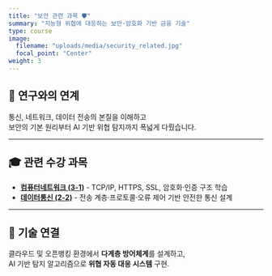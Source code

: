 ```yaml
---
title: "보안 관련 과목 🛡️"
summary: "지능형 위협에 대응하는 보안·암호화 기반 금융 기술"
type: course
image:
  filename: "uploads/media/security_related.jpg"
  focal_point: "Center"
weight: 3
---
```


## 🔐 연구와의 연계
통신, 네트워크, 데이터 전송의 본질을 이해하고  
보안의 기본 원리부터 AI 기반 위협 탐지까지 폭넓게 다뤘습니다.

---

## 🎓 관련 수강 과목  

- [**컴퓨터네트워크 (3-1)**](/courses/completed/3-1/cn/) - TCP/IP, HTTPS, SSL, 암호화·인증 구조 학습
- [**데이터통신 (2-2)**](/courses/completed/2-2/dc/) - 전송 계층·프로토콜·오류 제어 기반 안전한 통신 설계

---

## 🧩 기술 연결  
클라우드 및 오픈뱅킹 환경에서 **다계층 방어체계**를 설계하고,  
AI 기반 탐지 알고리즘으로 **위협 자동 대응 시스템** 구현.
